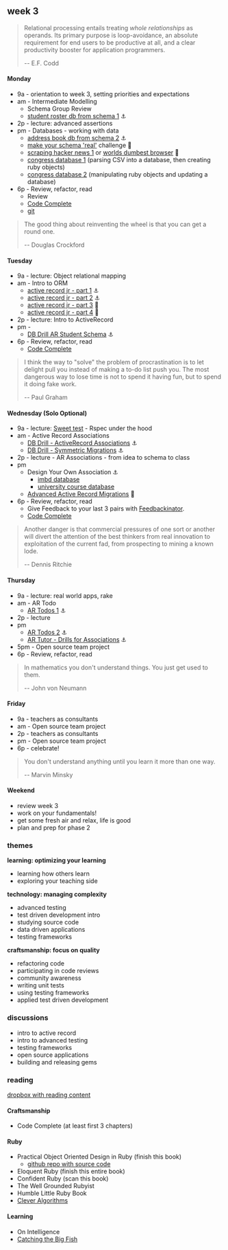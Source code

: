 ## week 3

> Relational processing entails treating *whole relationships* as operands. Its primary purpose is loop-avoidance, an absolute requirement for end users to be productive at all, and a clear productivity booster for application programmers.
>
> -- E.F. Codd

#### Monday
- 9a - orientation to week 3, setting priorities and expectations
- am - Intermediate Modelling
  - Schema Group Review
  - [student roster db from schema 1](../../../../student-roster-db-from-schema-challenge) :anchor:
- 2p - lecture: advanced assertions
- pm - Databases - working with data
  - [address book db from schema 2](../../../../address-book-db-from-schema-challenge) :anchor:
  - [make your schema 'real'](../../../../many-to-many-schema-to-database-challenge) challenge :rocket:
  - [scraping hacker news 1](../../../../scraping-hn-1-building-objects-challenge) or [worlds dumbest browser](../../../../world-s-dumbest-browser-challenge) :rocket:
  - [congress database 1](../../../../congress-database-1-from-csv-to-sqlite-with-ruby-challenge) (parsing CSV into a database, then creating ruby objects)
  - [congress database 2](../../../../congress-database-2-scrub-and-analyze-with-ruby-challenge) (manipulating ruby objects and updating a database)
- 6p - Review, refactor, read
  - Review
  - [Code Complete](https://www.dropbox.com/s/pmpgjd9tl15wllu/Code%20Complete.pdf)
  - [git](http://pcottle.github.io/learnGitBranching/)

> The good thing about reinventing the wheel is that you can get a round one.
>
> -- Douglas Crockford

#### Tuesday
- 9a - lecture: Object relational mapping 
- am - Intro to ORM
  - [active record jr - part 1](../../../../activerecord-jr-1-a-basic-orm-challenge) :anchor:
  - [active record jr - part 2](../../../../activerecord-jr-2-sql-be-gone-challenge) :anchor:
  - [active record jr - part 3](../../../../activerecord-jr-3-pragmatism-challenge) :rocket:
  - [active record jr - part 4](../../../../activerecord-jr-4-metaprogramming-challenge) :rocket:
- 2p - lecture: Intro to ActiveRecord
- pm - 
  - [DB Drill AR Student Schema](../../../../db-drill-ar-student-schema-challenge) :anchor:
- 6p - Review, refactor, read
  - [Code Complete](https://www.dropbox.com/s/pmpgjd9tl15wllu/Code%20Complete.pdf)

> I think the way to "solve" the problem of procrastination is to let delight pull you instead of making a to-do list push you.  The most dangerous way to lose time is not to spend it having fun, but to spend it doing fake work.
>
> -- Paul Graham

#### Wednesday (Solo Optional)
- 9a - lecture: [Sweet test](../../../../sweet_test) - Rspec under the hood
- am - Active Record Associations
  - [DB Drill - ActiveRecord Associations](../../../../database-drill-activerecord-associations-challenge) :anchor:
  - [DB Drill - Symmetric Migrations](../../../../db-drill-ar-symmetric-migrations-challenge) :anchor:
- 2p - lecture - AR Associations - from idea to schema to class
- pm  
  - Design Your Own Association :anchor:
    - [imbd database](../../../../imdb-database-design-challenge)
    - [university course database](../../../../university-course-database-design-challenge)
  - [Advanced Active Record Migrations](../../../../advanced-active-record-migrations-challenge) :rocket:
- 6p - Review, refactor, read
  - Give Feedback to your last 3 pairs with [Feedbackinator](https://socrates.devbootcamp.com/feedback/new).
  - [Code Complete](https://www.dropbox.com/s/pmpgjd9tl15wllu/Code%20Complete.pdf)

> Another danger is that commercial pressures of one sort or another will divert the attention of the best thinkers from real innovation to exploitation of the current fad, from prospecting to mining a known lode.
>
> -- Dennis Ritchie

#### Thursday
- 9a - lecture: real world apps, rake
- am - AR Todo
  - [AR Todos 1](../../../../activerecord-todos-part-1-challenge) :anchor:
- 2p - lecture
- pm 
  - [AR Todos 2](../../../../activerecord-todos-part-2-challenge) :anchor:
  - [AR Tutor - Drills for Associations](../../../../ar-tutor-challenge) :anchor:
- 5pm - Open source team project
- 6p - Review, refactor, read

> In mathematics you don't understand things. You just get used to them.
>
> -- John von Neumann

#### Friday
- 9a - teachers as consultants
- am - Open source team project
- 2p - teachers as consultants
- pm - Open source team project
- 6p - celebrate!

> You don't understand anything until you learn it more than one way.
>
> -- Marvin Minsky

#### Weekend
- review week 3
- work on your fundamentals!
- get some fresh air and relax, life is good
- plan and prep for phase 2


### themes

**learning: optimizing your learning**
- learning how others learn
- exploring your teaching side


**technology: managing complexity**
- advanced testing
- test driven development intro
- studying source code
- data driven applications
- testing frameworks


**craftsmanship: focus on quality**
- refactoring code
- participating in code reviews
- community awareness
- writing unit tests
- using testing frameworks
- applied test driven development

### discussions

- intro to active record
- intro to advanced testing
- testing frameworks
- open source applications
- building and releasing gems


### reading

[dropbox with reading content](https://www.dropbox.com/sh/ldrnf12rpx78eye/Kb1a8z2LFx)

#### Craftsmanship

- Code Complete (at least first 3 chapters)

#### Ruby

- Practical Object Oriented Design in Ruby (finish this book)
  - [github repo with source code](https://github.com/skmetz/poodr)
- Eloquent Ruby (finish this entire book)
- Confident Ruby (scan this book)
- The Well Grounded Rubyist
- Humble Little Ruby Book
- [Clever Algorithms](http://www.cleveralgorithms.com/nature-inspired/index.html)


#### Learning

- On Intelligence
- [Catching the Big Fish](http://www.youtube.com/watch?v=3QsTnxUTx7U)


